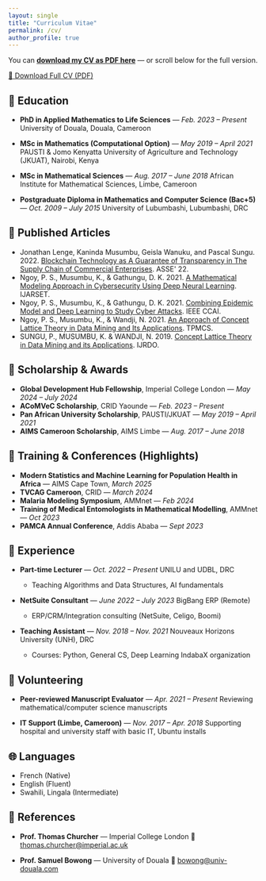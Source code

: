 ```yaml
---
layout: single
title: "Curriculum Vitae"
permalink: /cv/
author_profile: true
---
```


You can [**download my CV as PDF here**](https://pascal-sungu.github.io/pascal_sungu_cv.pdf) — or scroll below for the full version.

<a class="btn btn--primary" href="https://pascal-sungu.github.io/pascal_sungu_cv.pdf" target="_blank">📄 Download Full CV (PDF)</a>

## 🧠 Education

* **PhD in Applied Mathematics to Life Sciences** — *Feb. 2023 – Present*
  University of Douala, Douala, Cameroon

* **MSc in Mathematics (Computational Option)** — *May 2019 – April 2021*
  PAUSTI & Jomo Kenyatta University of Agriculture and Technology (JKUAT), Nairobi, Kenya

* **MSc in Mathematical Sciences** — *Aug. 2017 – June 2018*
  African Institute for Mathematical Sciences, Limbe, Cameroon

* **Postgraduate Diploma in Mathematics and Computer Science (Bac+5)** — *Oct. 2009 – July 2015*
  University of Lubumbashi, Lubumbashi, DRC

## 🧪 Published Articles

* Jonathan Lenge, Kaninda Musumbu, Geisla Wanuku, and Pascal Sungu. 2022. [Blockchain Technology as A Guarantee of Transparency in The Supply Chain of Commercial Enterprises](https://doi.org/10.1145/3523181.3523182). ASSE' 22.
* Ngoy, P. S., Musumbu, K., & Gathungu, D. K. 2021. [A Mathematical Modeling Approach in Cybersecurity Using Deep Neural Learning](http://www.ijarset.com/upload/2021/june/16-sungu_ngoy-28.PDF). IJARSET.
* Ngoy, P. S., Musumbu, K., & Gathungu, D. K. 2021. [Combining Epidemic Model and Deep Learning to Study Cyber Attacks](https://ieeexplore.ieee.org/document/9447497). IEEE CCAI.
* Ngoy, P. S., Musumbu, K., & Wandji, N. 2021. [An Approach of Concept Lattice Theory in Data Mining and Its Applications](https://stm.bookpi.org/TPMCS-V7/article/view/156). TPMCS.
* SUNGU, P., MUSUMBU, K. & WANDJI, N. 2019. [Concept Lattice Theory in Data Mining and its Applications](https://www.ijrdo.org/index.php/cse/article/view/2951). IJRDO.

## 🧬 Scholarship & Awards

* **Global Development Hub Fellowship**, Imperial College London — *May 2024 – July 2024*
* **ACoMVeC Scholarship**, CRID Yaounde — *Feb. 2023 – Present*
* **Pan African University Scholarship**, PAUSTI/JKUAT — *May 2019 – April 2021*
* **AIMS Cameroon Scholarship**, AIMS Limbe — *Aug. 2017 – June 2018*

## 📅 Training & Conferences (Highlights)

* **Modern Statistics and Machine Learning for Population Health in Africa** — AIMS Cape Town, *March 2025*
* **TVCAG Cameroon**, CRID — *March 2024*
* **Malaria Modeling Symposium**, AMMnet — *Feb 2024*
* **Training of Medical Entomologists in Mathematical Modelling**, AMMnet — *Oct 2023*
* **PAMCA Annual Conference**, Addis Ababa — *Sept 2023*

## 💼 Experience

* **Part-time Lecturer** — *Oct. 2022 – Present*
  UNILU and UDBL, DRC

  * Teaching Algorithms and Data Structures, AI fundamentals

* **NetSuite Consultant** — *June 2022 – July 2023*
  BigBang ERP (Remote)

  * ERP/CRM/Integration consulting (NetSuite, Celigo, Boomi)

* **Teaching Assistant** — *Nov. 2018 – Nov. 2021*
  Nouveaux Horizons University (UNH), DRC

  * Courses: Python, General CS, Deep Learning IndabaX organization

## 🤝 Volunteering

* **Peer-reviewed Manuscript Evaluator** — *Apr. 2021 – Present*
  Reviewing mathematical/computer science manuscripts

* **IT Support (Limbe, Cameroon)** — *Nov. 2017 – Apr. 2018*
  Supporting hospital and university staff with basic IT, Ubuntu installs

## 🌐 Languages

* French (Native)
* English (Fluent)
* Swahili, Lingala (Intermediate)

## 📎 References

* **Prof. Thomas Churcher** — Imperial College London
  📧 [thomas.churcher@imperial.ac.uk](mailto:thomas.churcher@imperial.ac.uk)

* **Prof. Samuel Bowong** — University of Douala
  📧 [bowong@univ-douala.com](mailto:bowong@univ-douala.com)

